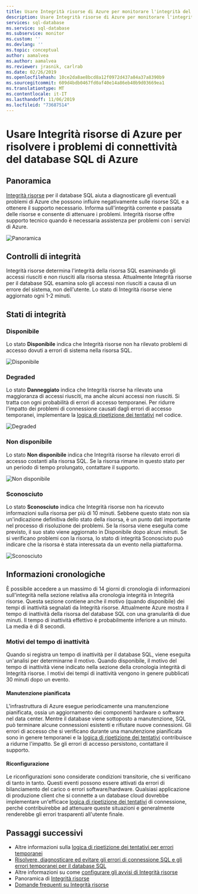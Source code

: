 ```yaml
---
title: Usare Integrità risorse di Azure per monitorare l'integrità del database SQL
description: Usare Integrità risorse di Azure per monitorare l'integrità dei database SQL, diagnosticare gli eventuali problemi di Azure che possono influire negativamente sulle risorse e ottenere il supporto necessario.
services: sql-database
ms.service: sql-database
ms.subservice: monitor
ms.custom: ''
ms.devlang: ''
ms.topic: conceptual
author: aamalvea
ms.author: aamalvea
ms.reviewer: jrasnik, carlrab
ms.date: 02/26/2019
ms.openlocfilehash: 10ce2da8ae8bcd8a12f0972d437a84a37a8390b9
ms.sourcegitcommit: 609d4bdb0467fd0af40e14a86eb40b9d03669ea1
ms.translationtype: MT
ms.contentlocale: it-IT
ms.lasthandoff: 11/06/2019
ms.locfileid: "73687514"
---
```

# <a name="use-resource-health-to-troubleshoot-connectivity-for-azure-sql-database"></a>Usare Integrità risorse di Azure per risolvere i problemi di connettività del database SQL di Azure

## <a name="overview"></a>Panoramica

[Integrità risorse](../service-health/resource-health-overview.md#get-started) per il database SQL aiuta a diagnosticare gli eventuali problemi di Azure che possono influire negativamente sulle risorse SQL e a ottenere il supporto necessario. Informa sull'integrità corrente e passata delle risorse e consente di attenuare i problemi. Integrità risorse offre supporto tecnico quando è necessaria assistenza per problemi con i servizi di Azure.

![Panoramica](./media/sql-database-resource-health/sql-resource-health-overview.jpg)

## <a name="health-checks"></a>Controlli di integrità

Integrità risorse determina l'integrità della risorsa SQL esaminando gli accessi riusciti e non riusciti alla risorsa stessa. Attualmente Integrità risorse per il database SQL esamina solo gli accessi non riusciti a causa di un errore del sistema, non dell'utente. Lo stato di Integrità risorse viene aggiornato ogni 1-2 minuti.

## <a name="health-states"></a>Stati di integrità

### <a name="available"></a>Disponibile

Lo stato **Disponibile** indica che Integrità risorse non ha rilevato problemi di accesso dovuti a errori di sistema nella risorsa SQL.

![Disponibile](./media/sql-database-resource-health/sql-resource-health-available.jpg)

### <a name="degraded"></a>Degraded

Lo stato **Danneggiato** indica che Integrità risorse ha rilevato una maggioranza di accessi riusciti, ma anche alcuni accessi non riusciti. Si tratta con ogni probabilità di errori di accesso temporanei. Per ridurre l'impatto dei problemi di connessione causati dagli errori di accesso temporanei, implementare la [logica di ripetizione dei tentativi](./sql-database-connectivity-issues.md#retry-logic-for-transient-errors) nel codice.

![Degraded](./media/sql-database-resource-health/sql-resource-health-degraded.jpg)

### <a name="unavailable"></a>Non disponibile

Lo stato **Non disponibile** indica che Integrità risorse ha rilevato errori di accesso costanti alla risorsa SQL. Se la risorsa rimane in questo stato per un periodo di tempo prolungato, contattare il supporto.

![Non disponibile](./media/sql-database-resource-health/sql-resource-health-unavailable.jpg)

### <a name="unknown"></a>Sconosciuto

Lo stato **Sconosciuto** indica che Integrità risorse non ha ricevuto informazioni sulla risorsa per più di 10 minuti. Sebbene questo stato non sia un'indicazione definitiva dello stato della risorsa, è un punto dati importante nel processo di risoluzione dei problemi. Se la risorsa viene eseguita come previsto, il suo stato viene aggiornato in Disponibile dopo alcuni minuti. Se si verificano problemi con la risorsa, lo stato di integrità Sconosciuto può indicare che la risorsa è stata interessata da un evento nella piattaforma.

![Sconosciuto](./media/sql-database-resource-health/sql-resource-health-unknown.jpg)

## <a name="historical-information"></a>Informazioni cronologiche

È possibile accedere a un massimo di 14 giorni di cronologia di informazioni sull'integrità nella sezione relativa alla cronologia integrità in Integrità risorse. Questa sezione contiene anche il motivo (quando disponibile) dei tempi di inattività segnalati da Integrità risorse. Attualmente Azure mostra il tempo di inattività della risorsa del database SQL con una granularità di due minuti. Il tempo di inattività effettivo è probabilmente inferiore a un minuto. La media è di 8 secondi.

### <a name="downtime-reasons"></a>Motivi del tempo di inattività

Quando si registra un tempo di inattività per il database SQL, viene eseguita un'analisi per determinarne il motivo. Quando disponibile, il motivo del tempo di inattività viene indicato nella sezione della cronologia integrità di Integrità risorse. I motivi dei tempi di inattività vengono in genere pubblicati 30 minuti dopo un evento.

#### <a name="planned-maintenance"></a>Manutenzione pianificata

L'infrastruttura di Azure esegue periodicamente una manutenzione pianificata, ossia un aggiornamento dei componenti hardware o software nel data center. Mentre il database viene sottoposto a manutenzione, SQL può terminare alcune connessioni esistenti e rifiutare nuove connessioni. Gli errori di accesso che si verificano durante una manutenzione pianificata sono in genere temporanei e la [logica di ripetizione dei tentativi](./sql-database-connectivity-issues.md#retry-logic-for-transient-errors) contribuisce a ridurne l'impatto. Se gli errori di accesso persistono, contattare il supporto.

#### <a name="reconfiguration"></a>Riconfigurazione

Le riconfigurazioni sono considerate condizioni transitorie, che si verificano di tanto in tanto. Questi eventi possono essere attivati da errori di bilanciamento del carico o errori software/hardware. Qualsiasi applicazione di produzione client che si connette a un database cloud dovrebbe implementare un'efficace [logica di ripetizione dei tentativi](./sql-database-connectivity-issues.md#retry-logic-for-transient-errors) di connessione, perché contribuirebbe ad attenuare queste situazioni e generalmente renderebbe gli errori trasparenti all'utente finale.

## <a name="next-steps"></a>Passaggi successivi

- Altre informazioni sulla [logica di ripetizione dei tentativi per errori temporanei](./sql-database-connectivity-issues.md#retry-logic-for-transient-errors)
- [Risolvere, diagnosticare ed evitare gli errori di connessione SQL e gli errori temporanei per il database SQL](./sql-database-connectivity-issues.md)
- Altre informazioni su come [configurare gli avvisi di Integrità risorse](../service-health/resource-health-alert-arm-template-guide.md)
- Panoramica di [Integrità risorse](../service-health/resource-health-overview.md)
- [Domande frequenti su Integrità risorse](../service-health/resource-health-faq.md)

